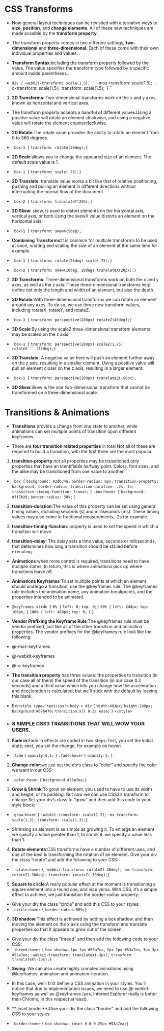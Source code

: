 # CSS Transforms

- Now general layout techniques can be revisited with alternative ways to **size**, **position**, and **change elements**. All of these new techniques are made possible by the **transform property**.

- The transform property comes in two different settings, **two-dimensional** and **three-dimensional**. Each of these come with their own individual properties and values.

- **Transform Syntax**:including the transform property followed by the value. The value specifies the transform type followed by a specific amount inside parentheses.

- ```div {```
  ```-webkit-transform: scale(1.5);``
     ```-moz-transform: scale(1.5);```
       ```-o-transform: scale(1.5);```
          ```transform: scale(1.5);```
```}```

1. **2D Transforms**: Two-dimensional transforms work on the x and y axes, known as horizontal and vertical axes. 
- The transform property accepts a handful of different values.Using a positive value will rotate an element clockwise, and using a negative value will rotate the element counterclockwise.

-  **2D Rotate**:The rotate value provides the ability to rotate an element from 0 to 360 degrees.
- ```.box-1 {```
  ```transform: rotate(20deg);}```

- **2D Scale**:allows you to change the appeared size of an element. The default scale value is 1.
- ```.box-1 {```
  ```transform: scale(.75);}```

- **2D Translate**: translate value works a bit like that of relative positioning, pushing and pulling an element in different directions without interrupting the normal flow of the document.
- ```.box-2 {```
  ```transform: translateY(25%);}```

- **2D Skew**: skew, is used to distort elements on the horizontal axis, vertical axis, or both.Using the skewX value distorts an element on the horizontal axis.
- ```.box-1 {```
  ```transform: skewX(5deg);```

- **Combining Transforms**:It is common for multiple transforms to be used at once, rotating and scaling the size of an element at the same time for example.
- ```.box-1 {```
  ```transform: rotate(25deg) scale(.75);}```
- ```.box-2 {```
  ```transform: skew(10deg, 20deg) translateX(20px);}```

2. **3D Transforms**: Three-dimensional transforms work on both the x and y axes, as well as the z axis. These three-dimensional transforms help define not only the length and width of an element, but also the depth. 

- **3D Rotate**:With three-dimensional transforms we can rotate an element around any axes. To do so, we use three new transform values, including rotateX, rotateY, and rotateZ.
- ```.box-3 {```
  ```transform: perspective(200px) rotateZ(45deg);}```

- **3D Scale**:By using the scaleZ three-dimensional transform elements may be scaled on the z axis.
- ```.box-1 {```
  ```transform: perspective(200px) scaleZ(1.75) rotateX````(45deg);}```

- **3D Translate**: A negative value here will push an element further away on the z axis, resulting in a smaller element. Using a positive value will pull an element closer on the z axis, resulting in a larger element.
- ```.box-1 {```
  ```transform: perspective(200px) translateZ(-50px);```

- **3D Skew**:Skew is the one two-dimensional transform that cannot be transformed on a three-dimensional scale.

# Transitions & Animations

- **Transitions** provide a change from one state to another, while animations can set multiple points of transition upon different keyframes.

- There are **four transition related properties** in total Not all of these are required to build a transition, with the first three are the most popular.

1. **transition-property**:not all properties may be transitioned,only properties that have an identifiable halfway point. Colors, font sizes, and the alike may be transitioned from one value to another.
- ```.box {```
  ```background: #2db34a;```
  ```border-radius: 6px;```
  ```transition-property: background, border-radius;```
  ```transition-duration: .2s, 1s;```
  ```transition-timing-function: linear;```
```}```
```.box:hover {```
  ```background: #ff7b29;```
  ```border-radius: 50%;```
```}```

2. **transition-duration**:The value of this property can be set using general timing values, including seconds (s) and milliseconds (ms). These timing values may also come in fractional measurements, .2s for example.

3. **transition-timing-function**: property is used to set the speed in which a transition will move.

4. **transition-delay**: The delay sets a time value, seconds or milliseconds, that determines how long a transition should be stalled before executing.

- **Animations**:when more control is required, transitions need to have multiple states. In return, this is where animations pick up where transitions leave off.

- **Animations Keyframes**:To set multiple points at which an element should undergo a transition, use the @keyframes rule. The @keyframes rule includes the animation name, any animation breakpoints, and the properties intended to be animated.
- ```@keyframes slide {```
  ```0% {```
    ```left: 0;```
    ```top: 0;}```
 ```50% {```
    ```left: 244px;```
    ```top: 100px;```
  ```}```
  ```100% {```
    ```left: 488px;```
    ```top: 0;```
 ```}```
```}```

- **Vendor Prefixing the Keyframe Rule**:The @keyframes rule must be vendor prefixed, just like all of the other transition and animation properties. The vendor prefixes for the @keyframes rule look like the following:
- @-moz-keyframes
- @-webkit-keyframes
- @-o-keyframes

- **The transition property** has three values: the properties to transition (in our case all of them) the speed of the transition (in our case 0.3 seconds) and a third value which lets you change how the acceleration and deceleration is calculated, but we’ll stick with the default by leaving this blank.

- Ex:```<style type="text/css">```
```body > div```
```{```
            ```width:483px;```
            ```height:298px;```
            ```background:#676470;```
            ```transition:all 0.3s ease;```
```}```
```</style>```

- ### 8 SIMPLE CSS3 TRANSITIONS THAT WILL WOW YOUR USERS.

1. **Fade in**:Fade in effects are coded in two steps: first, you set the initial state; next, you set the change, for example on hover:
- ```.fade```
```{```
        ```opacity:0.5;```
```}```
```.fade:hover```
```{```
        ```opacity:1;```
```}```

2.  **Change color**:we just set the div’s class to “color” and specify the color we want in our CSS:
- ```.color:hover```
```{```
        ```background:#53a7ea;}```

3. **Grow & Shrink**:To grow an element, you used to have to use its width and height, or its padding. But now we can use CSS3’s transform to enlarge.Set your div’s class to “grow” and then add this code to your style block:
- ```.grow:hover```
```{```
        ```-webkit-transform: scale(1.3);```
        ```-ms-transform: scale(1.3);```
        ```transform: scale(1.3);}```

- Shrinking an element is as simple as growing it. To enlarge an element we specify a value greater than 1, to shrink it, we specify a value less than 1:

4. **Rotate elements**:CSS transforms have a number of different uses, and one of the best is transforming the rotation of an element. Give your div the class “rotate” and add the following to your CSS:
- ```.rotate:hover```
```{```
        ```-webkit-transform: rotateZ(-30deg);```
        ```-ms-transform: rotateZ(-30deg);```
        ```transform: rotateZ(-30deg);}```

5. **Square to circle**:A really popular effect at the moment is transitioning a square element into a round one, and vice versa. With CSS, it’s a simple effect to achieve, we just transition the border-radius property.

- Give your div the class “circle” and add this CSS to your styles:
- ```.circle:hover```
```{```
        ```border-radius:50%;}```

6. **3D shadow**:This effect is achieved by adding a box shadow, and then moving the element on the x axis using the transform and translate properties so that it appears to grow out of the screen.
- Give your div the class “threed” and then add the following code to your CSS:
- ```.threed:hover```
```{```
        ```box-shadow:```
                ```1px 1px #53a7ea,```
                ```2px 2px #53a7ea,```
                ```3px 3px #53a7ea;```
        ```-webkit-transform: translateX(-3px);```
        ```transform: translateX(-3px);}```

7. **Swing**: We can also create highly complex animations using @keyframes, animation and animation-iteration.
- In this case, we’ll first define a CSS animation in your styles. You’ll notice that due to implementation issues, we need to use @-webkit-keyframes as well as @keyframes (yes, Internet Explorer really is better than Chrome, in this respect at least).

8. ** Inset border**:Give your div the class “border” and add the following CSS to your styles:
- ```.border:hover```
```{```
        ```box-shadow: inset 0 0 0 25px #53a7ea;}```



